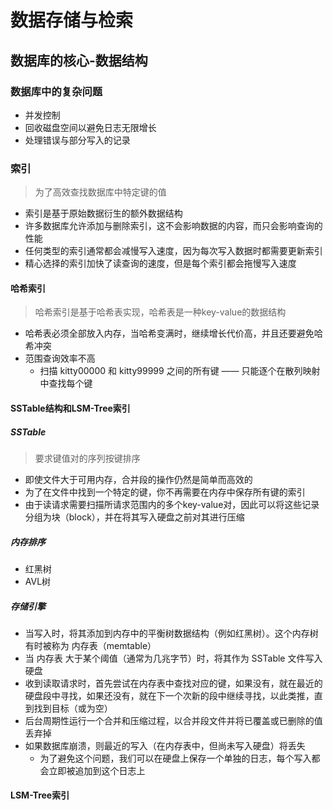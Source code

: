 # 数据存储与检索
## 数据库的核心-数据结构
### 数据库中的复杂问题
* 并发控制
* 回收磁盘空间以避免日志无限增长
* 处理错误与部分写入的记录
### 索引
> 为了高效查找数据库中特定键的值
* 索引是基于原始数据衍生的额外数据结构
* 许多数据库允许添加与删除索引，这不会影响数据的内容，而只会影响查询的性能
* 任何类型的索引通常都会减慢写入速度，因为每次写入数据时都需要更新索引
* 精心选择的索引加快了读查询的速度，但是每个索引都会拖慢写入速度
#### 哈希索引
> 哈希索引是基于哈希表实现，哈希表是一种key-value的数据结构
* 哈希表必须全部放入内存，当哈希变满时，继续增长代价高，并且还要避免哈希冲突
* 范围查询效率不高
  * 扫描 kitty00000 和 kitty99999 之间的所有键 —— 只能逐个在散列映射中查找每个键 
#### SSTable结构和LSM-Tree索引
##### SSTable
> 要求键值对的序列按键排序
* 即使文件大于可用内存，合并段的操作仍然是简单而高效的
* 为了在文件中找到一个特定的键，你不再需要在内存中保存所有键的索引
* 由于读请求需要扫描所请求范围内的多个key-value对，因此可以将这些记录分组为块（block），并在将其写入硬盘之前对其进行压缩
##### 内存排序
* 红黑树
* AVL树
##### 存储引擎
* 当写入时，将其添加到内存中的平衡树数据结构（例如红黑树）。这个内存树有时被称为 内存表（memtable）
* 当 内存表 大于某个阈值（通常为几兆字节）时，将其作为 SSTable 文件写入硬盘
* 收到读取请求时，首先尝试在内存表中查找对应的键，如果没有，就在最近的硬盘段中寻找，如果还没有，就在下一个次新的段中继续寻找，以此类推，直到找到目标（或为空）
* 后台周期性运行一个合并和压缩过程，以合并段文件并将已覆盖或已删除的值丢弃掉
* 如果数据库崩溃，则最近的写入（在内存表中，但尚未写入硬盘）将丢失
  * 为了避免这个问题，我们可以在硬盘上保存一个单独的日志，每个写入都会立即被追加到这个日志上
#### LSM-Tree索引
